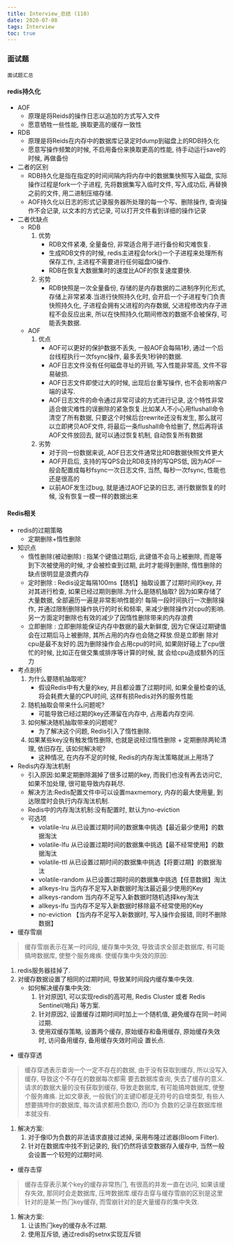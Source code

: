 ```yaml
---
title: Interview_总结 (110)
date: 2020-07-08
tags: Interview
toc: true
---
```


### 面试题
    面试题汇总

<!-- more -->

#### redis持久化
- AOF
    * 原理是将Reids的操作日志以追加的方式写入文件
    * 愿意牺牲一些性能, 换取更高的缓存一致性
- RDB
    * 原理是将Reids在内存中的数据库记录定时dump到磁盘上的RDB持久化
    * 愿意写操作频繁的时候, 不启用备份来换取更高的性能, 待手动运行save的时候, 再做备份
- 二者的区别
    * RDB持久化是指在指定的时间间隔内将内存中的数据集快照写入磁盘, 实际操作过程是fork一个子进程, 先将数据集写入临时文件, 写入成功后, 再替换之前的文件, 用二进制压缩存储.
    * AOF持久化以日志的形式记录服务器所处理的每一个写、删除操作, 查询操作不会记录, 以文本的方式记录, 可以打开文件看到详细的操作记录
- 二者优缺点
    * RDB
        1. 优势 
            * RDB文件紧凑, 全量备份, 非常适合用于进行备份和灾难恢复.
            * 生成RDB文件的时候, redis主进程会fork()一个子进程来处理所有保存工作, 主进程不需要进行任何磁盘IO操作.
            * RDB在恢复大数据集时的速度比AOF的恢复速度要快.
        2. 劣势
            * RDB快照是一次全量备份, 存储的是内存数据的二进制序列化形式, 存储上非常紧凑.当进行快照持久化时, 会开启一个子进程专⻔负责快照持久化, 子进程会拥有父进程的内存数据, 父进程修改内存子进程不会反应出来, 所以在快照持久化期间修改的数据不会被保存, 可能丢失数据.
    * AOF
        1. 优点 
            * AOF可以更好的保护数据不丢失, 一般AOF会每隔1秒, 通过一个后台线程执行一次fsync操作, 最多丢失1秒钟的数据.
            * AOF日志文件没有任何磁盘寻址的开销, 写入性能非常高, 文件不容易破损.
            * AOF日志文件即使过大的时候, 出现后台重写操作, 也不会影响客户端的读写.
            * AOF日志文件的命令通过非常可读的方式进行记录, 这个特性非常适合做灾难性的误删除的紧急恢复.比如某人不小心用flushall命令清空了所有数据, 只要这个时候后台rewrite还没有发生, 那么就可以立即拷⻉AOF文件, 将最后一条flushall命令给删了, 然后再将该AOF文件放回去, 就可以通过恢复机制, 自动恢复所有数据
        2. 劣势
            * 对于同一份数据来说, AOF日志文件通常比RDB数据快照文件更大
            * AOF开启后, 支持的写QPS会比RDB支持的写QPS低, 因为AOF一般会配置成每秒fsync一次日志文件, 当然, 每秒一次fsync, 性能也还是很高的
            * 以前AOF发生过bug, 就是通过AOF记录的日志, 进行数据恢复的时候, 没有恢复一模一样的数据出来

#### Redis相关
- redis的过期策略
    * 定期删除+惰性删除
- 知识点
    * 惰性删除(被动删除) : 指某个键值过期后, 此键值不会⻢上被删除, 而是等到下次被使用的时候, 才会被检查到过期, 此时才能得到删除, 惰性删除的缺点很明显是浪费内存
    * 定时删除 : Redis设定每隔100ms【随机】抽取设置了过期时间的key, 并对其进行检查, 如果已经过期则删除.为什么是随机抽取? 因为如果存储了大量数据, 全部遍历一遍是非常影响性能的! 每隔一段时间执行一次删除操作, 并通过限制删除操作执行的时⻓和频率, 来减少删除操作对cpu的影响. 另一方面定时删除也有效的减少了因惰性删除带来的内存浪费
    * 立即删除 : 立即删除能保证内存中数据的最大新鲜度, 因为它保证过期键值会在过期后⻢上被删除, 其所占用的内存也会随之释放.但是立即删 除对cpu是最不友好的.因为删除操作会占用cpu的时间, 如果刚好碰上了cpu很忙的时候, 比如正在做交集或排序等计算的时候, 就 会给cpu造成额外的压力
- 考点剖析
    1. 为什么要随机抽取呢?
        * 假设Redis中有大量的key, 并且都设置了过期时间, 如果全量检查的话, 将会耗费大量的CPU时间, 这样有损Redis对外的服务性能
    2. 随机抽取会带来什么问题呢?
        * 可能导致已经过期的key还滞留在内存中, 占用着内存空间. 
    3. 如何解决随机抽取带来的问题呢?
        * 为了解决这个问题, Redis引入了惰性删除.
    4. 如果某些key没有触发惰性删除, 也就是说经过惰性删除 + 定期删除两轮清理, 依旧存在, 该如何解决呢?
        * 这种情况, 在内存不足的时候, Redis的内存淘汰策略就派上用场了
- Redis内存淘汰机制
    * 引入原因:如果定期删除漏掉了很多过期的key, 而我们也没有再去访问它, 如果不加处理, 很可能导致内存耗尽. 
    * 解决方法:Redis配置文件中可以设置maxmemory, 内存的最大使用量, 到达限度时会执行内存淘汰机制.
    * Redis中的内存淘汰机制:没有配置时, 默认为no-eviction
    * 可选项
        * volatile-lru 从已设置过期时间的数据集中挑选【最近最少使用】的数据淘汰 
        * volatile-lfu 从已设置过期时间的数据集中挑选【最不经常使用】的数据淘汰 
        * volatile-ttl 从已设置过期时间的数据集中挑选【将要过期】的数据淘汰 
        * volatile-random 从已设置过期时间的数据集中挑选【任意数据】淘汰 
        * allkeys-lru 当内存不足写入新数据时淘汰最近最少使用的Key
        * allkeys-random 当内存不足写入新数据时随机选择key淘汰
        * allkeys-lfu 当内存不足写入新数据时移除最不经常使用的Key
        * no-eviction 【当内存不足写入新数据时, 写入操作会报错, 同时不删除数据】
- 缓存雪崩
> 缓存雪崩表示在某一时间段, 缓存集中失效, 导致请求全部走数据库, 有可能搞垮数据库, 使整个服务瘫痪. 使缓存集中失效的原因:
1. redis服务器挂掉了.
2. 对缓存数据设置了相同的过期时间, 导致某时间段内缓存集中失效.
    * 如何解决缓存集中失效:
        1. 针对原因1, 可以实现redis的高可用, Redis Cluster 或者 Redis Sentinel(哨兵) 等方案. 
        2. 针对原因2, 设置缓存过期时间时加上一个随机值, 避免缓存在同一时间过期. 
        3. 使用双缓存策略, 设置两个缓存, 原始缓存和备用缓存, 原始缓存失效时, 访问备用缓存, 备用缓存失效时间设 置⻓点.
- 缓存穿透 
> 缓存穿透表示查询一个一定不存在的数据, 由于没有获取到缓存, 所以没写入缓存, 导致这个不存在的数据每次都需 要去数据库查询, 失去了缓存的意义. 请求的数据大量的没有获取到缓存, 导致走数据库, 有可能搞垮数据库, 使整个服务瘫痪. 比如文章表, 一般我们的主键ID都是无符号的自增类型, 有些人想要搞垮你的数据库, 每次请求都用负数ID, 而ID为 负数的记录在数据库根本就没有.
1. 解决方案:
    1. 对于像ID为负数的非法请求直接过滤掉, 采用布隆过滤器(Bloom Filter). 
    2. 针对在数据库中找不到记录的, 我们仍然将该空数据存入缓存中, 当然一般会设置一个较短的过期时间. 
- 缓存击穿 
> 缓存击穿表示某个key的缓存非常热⻔, 有很高的并发一直在访问, 如果该缓存失效, 那同时会走数据库, 压垮数据库.缓存击穿与缓存雪崩的区别是这里针对的是某一热⻔key缓存, 而雪崩针对的是大量缓存的集中失效.
1. 解决方案:
    1. 让该热⻔key的缓存永不过期.
    2. 使用互斥锁, 通过redis的setnx实现互斥锁



